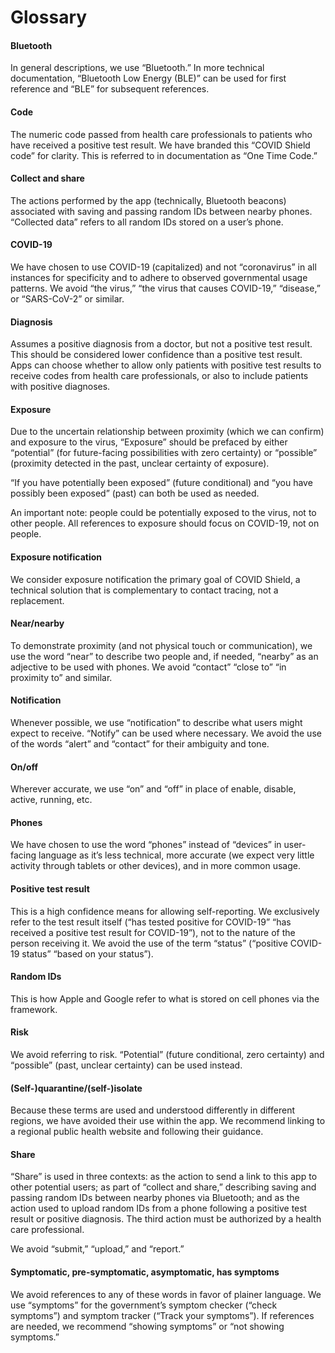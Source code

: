 # Glossary

#### Bluetooth
In general descriptions, we use “Bluetooth.” In more technical documentation, “Bluetooth Low Energy (BLE)” can be used for first reference and “BLE” for subsequent references.

#### Code
The numeric code passed from health care professionals to patients who have received a positive test result. We have branded this “COVID Shield code” for clarity. This is referred to in documentation as “One Time Code.”

#### Collect and share
The actions performed by the app (technically, Bluetooth beacons) associated with saving and passing random IDs between nearby phones. “Collected data” refers to all random IDs stored on a user’s phone.

#### COVID-19
We have chosen to use COVID-19 (capitalized) and not “coronavirus” in all instances for specificity and to adhere to observed governmental usage patterns. We avoid “the virus,” “the virus that causes COVID-19,” “disease,” or “SARS-CoV-2” or similar.

#### Diagnosis
Assumes a positive diagnosis from a doctor, but not a positive test result. This should be considered lower confidence than a positive test result. Apps can choose whether to allow only patients with positive test results to receive codes from health care professionals, or also to include patients with positive diagnoses.

#### Exposure
Due to the uncertain relationship between proximity (which we can confirm) and exposure to the virus, “Exposure” should be prefaced by either “potential” (for future-facing possibilities with zero certainty) or “possible” (proximity detected in the past, unclear certainty of exposure). 

“If you have potentially been exposed” (future conditional) and “you have possibly been exposed” (past) can both be used as needed.

An important note: people could be potentially exposed to the virus, not to other people. All references to exposure should focus on COVID-19, not on people.

#### Exposure notification
We consider exposure notification the primary goal of COVID Shield, a technical solution that is complementary to contact tracing, not a replacement.

#### Near/nearby
To demonstrate proximity (and not physical touch or communication), we use the word “near” to describe two people and, if needed, “nearby” as an adjective to be used with phones. We avoid “contact” “close to” “in proximity to” and similar.

#### Notification
Whenever possible, we use “notification” to describe what users might expect to receive. “Notify” can be used where necessary. We avoid the use of the words “alert” and “contact” for their ambiguity and tone. 

#### On/off
Wherever accurate, we use “on” and “off” in place of enable, disable, active, running, etc. 

#### Phones
We have chosen to use the word “phones” instead of “devices” in user-facing language as it’s less technical, more accurate (we expect very little activity through tablets or other devices), and in more common usage.

#### Positive test result
This is a high confidence means for allowing self-reporting. We exclusively refer to the test result itself (“has tested positive for COVID-19” “has received a positive test result for COVID-19”), not to the nature of the person receiving it. We avoid the use of the term “status” (“positive COVID-19 status” “based on your status”). 

#### Random IDs
This is how Apple and Google refer to what is stored on cell phones via the framework. 

#### Risk
We avoid referring to risk. “Potential” (future conditional, zero certainty) and “possible” (past, unclear certainty) can be used instead.

#### (Self-)quarantine/(self-)isolate
Because these terms are used and understood differently in different regions, we have avoided their use within the app. We recommend linking to a regional public health website and following their guidance.

#### Share
“Share” is used in three contexts: as the action to send a link to this app to other potential users; as part of “collect and share,” describing saving and passing random IDs between nearby phones via Bluetooth; and as the action used to upload random IDs from a phone following a positive test result or positive diagnosis. The third action must be authorized by a health care professional.

We avoid “submit,” “upload,” and “report.”

#### Symptomatic, pre-symptomatic, asymptomatic, has symptoms
We avoid references to any of these words in favor of plainer language. We use “symptoms” for the government’s symptom checker (“check symptoms”) and symptom tracker (“Track your symptoms”). If references are needed, we recommend “showing symptoms” or “not showing symptoms.”
